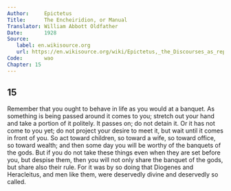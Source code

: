 ```yaml
---
Author:     Epictetus  
Title:      The Encheiridion, or Manual  
Translator: William Abbott Oldfather  
Date:       1928  
Source: 
   label: en.wikisource.org
   url: https://en.wikisource.org/wiki/Epictetus,_the_Discourses_as_reported_by_Arrian,_the_Manual,_and_Fragments/Manual 
Code:       wao  
Chapter: 15
---
```

##  15

Remember that you ought to behave in life as you would at a banquet. As
something is being passed around it comes to you; stretch out your hand and
take a portion of it politely. It passes on; do not detain it. Or it has not
come to you yet; do not project your desire to meet it, but wait until it comes
in front of you. So act toward children, so toward a wife, so toward office, so
toward wealth; and then some day you will be worthy of the banquets of the
gods. But if you do not take these things even when they are set before you,
but despise them, then you will not only share the banquet of the gods, but
share also their rule. For it was by so doing that Diogenes and Heracleitus,
and men like them, were deservedly divine and deservedly so called.


